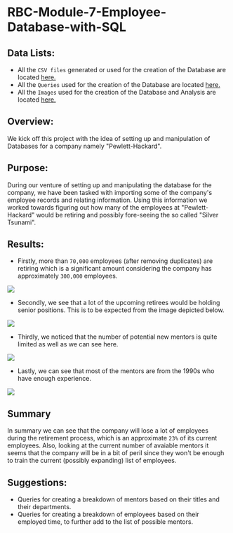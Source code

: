 # RBC-Module-7-Employee-Database-with-SQL

## Data Lists:
* All the `CSV files` generated or used for the creation of the Database are located [here.](https://github.com/mubeenkh4u/RBC-Module-7-Employee-Database-with-SQL/tree/main/Data)
* All the `Queries` used for the creation of the Database are located [here.](https://github.com/mubeenkh4u/RBC-Module-7-Employee-Database-with-SQL/tree/main/Queries)
* All the `Images` used for the creation of the Database and Analysis are located [here.](https://github.com/mubeenkh4u/RBC-Module-7-Employee-Database-with-SQL/tree/main/Images)

## Overview:
We kick off this project with the idea of setting up and manipulation of Databases for a company namely "Pewlett-Hackard".

## Purpose:
During our venture of setting up and manipulating the database for the company, we have been tasked with importing some of the company's employee records and relating information.
Using this information we worked towards figuring out how many of the employees at "Pewlett-Hackard" would be retiring and possibly fore-seeing the so called "Silver Tsunami".

## Results:
* Firstly, more than `70,000` employees (after removing duplicates) are retiring which is a significant amount considering the company has approximately `300,000` employees.
<img src="https://github.com/mubeenkh4u/RBC-Module-7-Employee-Database-with-SQL/blob/main/Images/Unique_Titles.png">

* Secondly, we see that a lot of the upcoming retirees would be holding senior positions. This is to be expected from the image depicted below.
<img src="https://github.com/mubeenkh4u/RBC-Module-7-Employee-Database-with-SQL/blob/main/Images/Retiring_Titles.png">

* Thirdly, we noticed that the number of potential new mentors is quite limited as well as we can see here.
<img src="https://github.com/mubeenkh4u/RBC-Module-7-Employee-Database-with-SQL/blob/main/Images/Available_Mentees.png">

* Lastly, we can see that most of the mentors are from the 1990s who have enough experience.
<img src="https://github.com/mubeenkh4u/RBC-Module-7-Employee-Database-with-SQL/blob/main/Images/Mentorship_Eligibility.png">

## Summary
In summary we can see that the company will lose a lot of employees during the retirement process, which is an approximate `23%` of its current employees.
Also, looking at the current number of avaiable mentors it seems that the company will be in a bit of peril since they won't be enough to train the current (possibly expanding) list of employees.

## Suggestions:
* Queries for creating a breakdown of mentors based on their titles and their departments.
* Queries for creating a breakdown of employees based on their employed time, to further add to the list of possible mentors.
